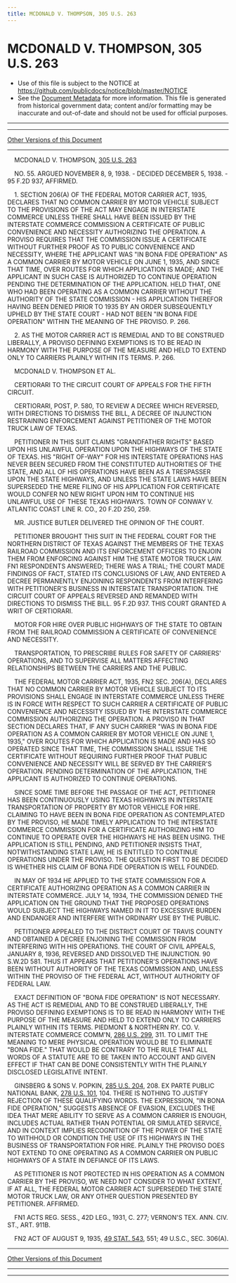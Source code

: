 ```yaml
---
title: MCDONALD V. THOMPSON, 305 U.S. 263
---
```


# MCDONALD V. THOMPSON, 305 U.S. 263

* Use of this file is subject to the NOTICE at https://github.com/publicdocs/notice/blob/master/NOTICE
* See the [Document Metadata](../../../index.md) for more information.
  This file is generated from historical government data; content and/or formatting may be inaccurate and out-of-date and should not be used for official purposes.

----------
----------

[Other Versions of this Document](https://publicdocs.github.io/go/links?ns=uslm-x&ref=%2Fus%2Fcourts%2Fscotus%2FusReporter%2F305%2F263)

----------

    MCDONALD V. THOMPSON, [305 U.S. 263][/us/courts/scotus/usReporter/305/263]

    NO. 55.  ARGUED NOVEMBER 8, 9, 1938.  - DECIDED DECEMBER 5, 1938.  - 95 F.2D 937, AFFIRMED.

    1.  SECTION 206(A) OF THE FEDERAL MOTOR CARRIER ACT, 1935, DECLARES THAT NO COMMON CARRIER BY MOTOR VEHICLE SUBJECT TO THE PROVISIONS OF THE ACT MAY ENGAGE IN INTERSTATE COMMERCE UNLESS THERE SHALL HAVE BEEN ISSUED BY THE INTERSTATE COMMERCE COMMISSION A CERTIFICATE OF PUBLIC CONVENIENCE AND NECESSITY AUTHORIZING THE OPERATION.  A PROVISO REQUIRES THAT THE COMMISSION ISSUE A CERTIFICATE WITHOUT FURTHER PROOF AS TO PUBLIC CONVENIENCE AND NECESSITY, WHERE THE APPLICANT WAS "IN BONA FIDE OPERATION" AS A COMMON CARRIER BY MOTOR VEHICLE ON JUNE 1, 1935, AND SINCE THAT TIME, OVER ROUTES FOR WHICH APPLICATION IS MADE; AND THE APPLICANT IN SUCH CASE IS AUTHORIZED TO CONTINUE OPERATION PENDING THE DETERMINATION OF THE APPLICATION.  HELD THAT, ONE WHO HAD BEEN OPERATING AS A COMMON CARRIER WITHOUT THE AUTHORITY OF THE STATE COMMISSION - HIS APPLICATION THEREFOR HAVING BEEN DENIED PRIOR TO 1935 BY AN ORDER SUBSEQUENTLY UPHELD BY THE STATE COURT - HAD NOT BEEN "IN BONA FIDE OPERATION" WITHIN THE MEANING OF THE PROVISO.  P. 266.

    2.  AS THE MOTOR CARRIER ACT IS REMEDIAL AND TO BE CONSTRUED LIBERALLY, A PROVISO DEFINING EXEMPTIONS IS TO BE READ IN HARMONY WITH THE PURPOSE OF THE MEASURE AND HELD TO EXTEND ONLY TO CARRIERS PLAINLY WITHIN ITS TERMS.  P. 266.

    MCDONALD V. THOMPSON ET AL.

    CERTIORARI TO THE CIRCUIT COURT OF APPEALS FOR THE FIFTH CIRCUIT.

    CERTIORARI, POST, P. 580, TO REVIEW A DECREE WHICH REVERSED, WITH DIRECTIONS TO DISMISS THE BILL, A DECREE OF INJUNCTION RESTRAINING ENFORCEMENT AGAINST PETITIONER OF THE MOTOR TRUCK LAW OF TEXAS.

    PETITIONER IN THIS SUIT CLAIMS "GRANDFATHER RIGHTS" BASED UPON HIS UNLAWFUL OPERATION UPON THE HIGHWAYS OF THE STATE OF TEXAS.  HIS "RIGHT OF-WAY" FOR HIS INTERSTATE OPERATIONS HAS NEVER BEEN SECURED FROM THE CONSTITUTED AUTHORITIES OF THE STATE, AND ALL OF HIS OPERATIONS HAVE BEEN AS A TRESPASSER UPON THE STATE HIGHWAYS, AND UNLESS THE STATE LAWS HAVE BEEN SUPERSEDED THE MERE FILING OF HIS APPLICATION FOR CERTIFICATE WOULD CONFER NO NEW RIGHT UPON HIM TO CONTINUE HIS UNLAWFUL USE OF THESE TEXAS HIGHWAYS.  TOWN OF CONWAY V. ATLANTIC COAST LINE R. CO., 20 F.2D 250, 259.

    MR. JUSTICE BUTLER DELIVERED THE OPINION OF THE COURT.

    PETITIONER BROUGHT THIS SUIT IN THE FEDERAL COURT FOR THE NORTHERN DISTRICT OF TEXAS AGAINST THE MEMBERS OF THE TEXAS RAILROAD COMMISSION AND ITS ENFORCEMENT OFFICERS TO ENJOIN THEM FROM ENFORCING AGAINST HIM THE STATE MOTOR TRUCK LAW.  FN1  RESPONDENTS ANSWERED; THERE WAS A TRIAL; THE COURT MADE FINDINGS OF FACT, STATED ITS CONCLUSIONS OF LAW, AND ENTERED A DECREE PERMANENTLY ENJOINING RESPONDENTS FROM INTERFERING WITH PETITIONER'S BUSINESS IN INTERSTATE TRANSPORTATION.  THE CIRCUIT COURT OF APPEALS REVERSED AND REMANDED WITH DIRECTIONS TO DISMISS THE BILL.  95 F.2D 937.  THIS COURT GRANTED A WRIT OF CERTIORARI.

    MOTOR FOR HIRE OVER PUBLIC HIGHWAYS OF THE STATE TO OBTAIN FROM THE RAILROAD COMMISSION A CERTIFICATE OF CONVENIENCE AND NECESSITY.

    TRANSPORTATION, TO PRESCRIBE RULES FOR SAFETY OF CARRIERS' OPERATIONS, AND TO SUPERVISE ALL MATTERS AFFECTING RELATIONSHIPS BETWEEN THE CARRIERS AND THE PUBLIC.

    THE FEDERAL MOTOR CARRIER ACT, 1935,  FN2  SEC. 206(A), DECLARES THAT NO COMMON CARRIER BY MOTOR VEHICLE SUBJECT TO ITS PROVISIONS SHALL ENGAGE IN INTERSTATE COMMERCE UNLESS THERE IS IN FORCE WITH RESPECT TO SUCH CARRIER A CERTIFICATE OF PUBLIC CONVENIENCE AND NECESSITY ISSUED BY THE INTERSTATE COMMERCE COMMISSION AUTHORIZING THE OPERATION.  A PROVISO IN THAT SECTION DECLARES THAT, IF ANY SUCH CARRIER "WAS IN BONA FIDE OPERATION AS A COMMON CARRIER BY MOTOR VEHICLE ON JUNE 1, 1935," OVER ROUTES FOR WHICH APPLICATION IS MADE AND HAS SO OPERATED SINCE THAT TIME, THE COMMISSION SHALL ISSUE THE CERTIFICATE WITHOUT REQUIRING FURTHER PROOF THAT PUBLIC CONVENIENCE AND NECESSITY WILL BE SERVED BY THE CARRIER'S OPERATION.  PENDING DETERMINATION OF THE APPLICATION, THE APPLICANT IS AUTHORIZED TO CONTINUE OPERATIONS.

    SINCE SOME TIME BEFORE THE PASSAGE OF THE ACT, PETITIONER HAS BEEN CONTINUOUSLY USING TEXAS HIGHWAYS IN INTERSTATE TRANSPORTATION OF PROPERTY BY MOTOR VEHICLE FOR HIRE.  CLAIMING TO HAVE BEEN IN BONA FIDE OPERATION AS CONTEMPLATED BY THE PROVISO, HE MADE TIMELY APPLICATION TO THE INTERSTATE COMMERCE COMMISSION FOR A CERTIFICATE AUTHORIZING HIM TO CONTINUE TO OPERATE OVER THE HIGHWAYS HE HAS BEEN USING.  THE APPLICATION IS STILL PENDING, AND PETITIONER INSISTS THAT, NOTWITHSTANDING STATE LAW, HE IS ENTITLED TO CONTINUE OPERATIONS UNDER THE PROVISO.  THE QUESTION FIRST TO BE DECIDED IS WHETHER HIS CLAIM OF BONA FIDE OPERATION IS WELL FOUNDED.

    IN MAY OF 1934 HE APPLIED TO THE STATE COMMISSION FOR A CERTIFICATE AUTHORIZING OPERATION AS A COMMON CARRIER IN INTERSTATE COMMERCE.  JULY 14, 1934, THE COMMISSION DENIED THE APPLICATION ON THE GROUND THAT THE PROPOSED OPERATIONS WOULD SUBJECT THE HIGHWAYS NAMED IN IT TO EXCESSIVE BURDEN AND ENDANGER AND INTERFERE WITH ORDINARY USE BY THE PUBLIC.

    PETITIONER APPEALED TO THE DISTRICT COURT OF TRAVIS COUNTY AND OBTAINED A DECREE ENJOINING THE COMMISSION FROM INTERFERING WITH HIS OPERATIONS.  THE COURT OF CIVIL APPEALS, JANUARY 8, 1936, REVERSED AND DISSOLVED THE INJUNCTION.  90 S.W.2D 581.  THUS IT APPEARS THAT PETITIONER'S OPERATIONS HAVE BEEN WITHOUT AUTHORITY OF THE TEXAS COMMISSION AND, UNLESS WITHIN THE PROVISO OF THE FEDERAL ACT, WITHOUT AUTHORITY OF FEDERAL LAW.

    EXACT DEFINITION OF "BONA FIDE OPERATION" IS NOT NECESSARY.  AS THE ACT IS REMEDIAL AND TO BE CONSTRUED LIBERALLY, THE PROVISO DEFINING EXEMPTIONS IS TO BE READ IN HARMONY WITH THE PURPOSE OF THE MEASURE AND HELD TO EXTEND ONLY TO CARRIERS PLAINLY WITHIN ITS TERMS.  PIEDMONT & NORTHERN RY. CO. V. INTERSTATE COMMERCE COMM'N, [286 U.S. 299][/us/courts/scotus/usReporter/286/299], 311.  TO LIMIT THE MEANING TO MERE PHYSICAL OPERATION WOULD BE TO ELIMINATE "BONA FIDE."  THAT WOULD BE CONTRARY TO THE RULE THAT ALL WORDS OF A STATUTE ARE TO BE TAKEN INTO ACCOUNT AND GIVEN EFFECT IF THAT CAN BE DONE CONSISTENTLY WITH THE PLAINLY DISCLOSED LEGISLATIVE INTENT.

    GINSBERG & SONS V. POPKIN, [285 U.S. 204][/us/courts/scotus/usReporter/285/204], 208.  EX PARTE PUBLIC NATIONAL BANK, [278 U.S. 101][/us/courts/scotus/usReporter/278/101], 104.  THERE IS NOTHING TO JUSTIFY REJECTION OF THESE QUALIFYING WORDS.  THE EXPRESSION, "IN BONA FIDE OPERATION," SUGGESTS ABSENCE OF EVASION, EXCLUDES THE IDEA THAT MERE ABILITY TO SERVE AS A COMMON CARRIER IS ENOUGH, INCLUDES ACTUAL RATHER THAN POTENTIAL OR SIMULATED SERVICE, AND IN CONTEXT IMPLIES RECOGNITION OF THE POWER OF THE STATE TO WITHHOLD OR CONDITION THE USE OF ITS HIGHWAYS IN THE BUSINESS OF TRANSPORTATION FOR HIRE.  PLAINLY THE PROVISO DOES NOT EXTEND TO ONE OPERATING AS A COMMON CARRIER ON PUBLIC HIGHWAYS OF A STATE IN DEFIANCE OF ITS LAWS.

    AS PETITIONER IS NOT PROTECTED IN HIS OPERATION AS A COMMON CARRIER BY THE PROVISO, WE NEED NOT CONSIDER TO WHAT EXTENT, IF AT ALL, THE FEDERAL MOTOR CARRIER ACT SUPERSEDED THE STATE MOTOR TRUCK LAW, OR ANY OTHER QUESTION PRESENTED BY PETITIONER.  AFFIRMED.

    FN1  ACTS REG. SESS., 42D LEG., 1931, C. 277; VERNON'S TEX. ANN. CIV. ST., ART. 911B.

    FN2  ACT OF AUGUST 9, 1935, [49 STAT. 543][/us/stat/49/543], 551; 49 U.S.C., SEC. 306(A).

----------

[Other Versions of this Document](https://publicdocs.github.io/go/links?ns=uslm-x&ref=%2Fus%2Fcourts%2Fscotus%2FusReporter%2F305%2F263)

----------
----------

[/us/courts/scotus/usReporter/305/263]: https://publicdocs.github.io/go/links?ns=uslm-x&ref=%2Fus%2Fcourts%2Fscotus%2FusReporter%2F305%2F263
[/us/courts/scotus/usReporter/286/299]: https://publicdocs.github.io/go/links?ns=uslm-x&ref=%2Fus%2Fcourts%2Fscotus%2FusReporter%2F286%2F299
[/us/courts/scotus/usReporter/285/204]: https://publicdocs.github.io/go/links?ns=uslm-x&ref=%2Fus%2Fcourts%2Fscotus%2FusReporter%2F285%2F204
[/us/courts/scotus/usReporter/278/101]: https://publicdocs.github.io/go/links?ns=uslm-x&ref=%2Fus%2Fcourts%2Fscotus%2FusReporter%2F278%2F101
[/us/stat/49/543]: https://publicdocs.github.io/go/links?ns=uslm&ref=%2Fus%2Fstat%2F49%2F543


